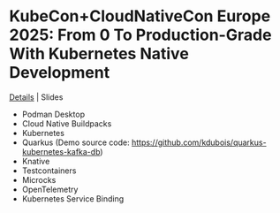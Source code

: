 # KubeCon+CloudNativeCon Europe 2025: From 0 To Production-Grade With Kubernetes Native Development

[Details](https://kccnceu2025.sched.com/event/1txGo/from-0-to-production-grade-with-kubernetes-native-development-thomas-vitale-systematic-kevin-dubois-red-hat) | Slides

* Podman Desktop
* Cloud Native Buildpacks
* Kubernetes
* Quarkus (Demo source code: https://github.com/kdubois/quarkus-kubernetes-kafka-db)
* Knative
* Testcontainers
* Microcks
* OpenTelemetry
* Kubernetes Service Binding
